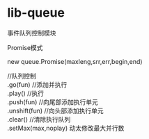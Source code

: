 lib-queue
=====

事件队列控制模块  

Promise模式

new queue.Promise(maxleng,srr,err,begin,end)

//队列控制  
.go(fun) //添加并执行  
.play()  //执行  
.push(fun) //向尾部添加执行单元  
.unshift(fun) //向头部添加执行单元  
.clear()  //清除执行队列  
.setMax(max,noplay)  动太修改最大并行数



